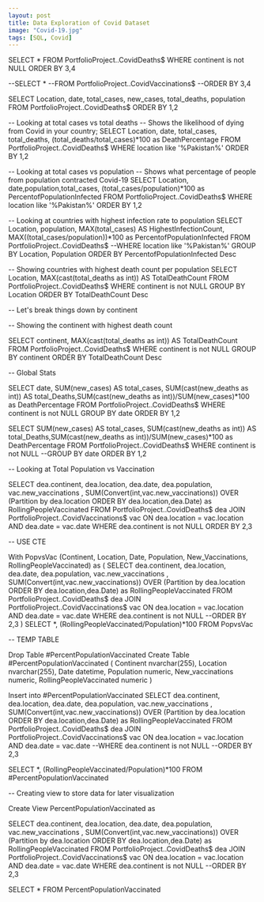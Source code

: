 ```yaml
---
layout: post
title: Data Exploration of Covid Dataset
image: "Covid-19.jpg"
tags: [SQL, Covid]
---
```


SELECT * 
FROM PortfolioProject..CovidDeaths$
WHERE continent is not NULL
ORDER BY 3,4

--SELECT * 
--FROM PortfolioProject..CovidVaccinations$
--ORDER BY 3,4

SELECT Location, date, total_cases, new_cases, total_deaths, population
FROM PortfolioProject..CovidDeaths$
ORDER BY 1,2

-- Looking at total cases vs total deaths
-- Shows the likelihood of dying from Covid in your country;
SELECT Location, date, total_cases, total_deaths, (total_deaths/total_cases)*100 as DeathPercentage
FROM PortfolioProject..CovidDeaths$
WHERE location like '%Pakistan%'
ORDER BY 1,2

-- Looking at total cases vs population
-- Shows what percentage of people from population contracted Covid-19
SELECT Location, date,population,total_cases, (total_cases/population)*100 as PercentofPopulationInfected
FROM PortfolioProject..CovidDeaths$
WHERE location like '%Pakistan%'
ORDER BY 1,2

-- Looking at countries with highest infection rate to population
SELECT Location, population, MAX(total_cases) AS HighestInfectionCount, MAX((total_cases/population))*100 as PercentofPopulationInfected
FROM PortfolioProject..CovidDeaths$
--WHERE location like '%Pakistan%'
GROUP BY Location, Population
ORDER BY PercentofPopulationInfected Desc

-- Showing countries with highest death count per population
SELECT Location, MAX(cast(total_deaths as int)) AS TotalDeathCount 
FROM PortfolioProject..CovidDeaths$
WHERE continent is not NULL
GROUP BY Location
ORDER BY TotalDeathCount Desc

-- Let's break things down by continent

-- Showing the continent with highest death count

SELECT continent, MAX(cast(total_deaths as int)) AS TotalDeathCount 
FROM PortfolioProject..CovidDeaths$
WHERE continent is not NULL
GROUP BY continent
ORDER BY TotalDeathCount Desc

-- Global Stats

SELECT date, SUM(new_cases) AS total_cases, SUM(cast(new_deaths as int)) AS total_Deaths,SUM(cast(new_deaths as int))/SUM(new_cases)*100 as DeathPercentage
FROM PortfolioProject..CovidDeaths$
WHERE continent is not NULL
GROUP BY date
ORDER BY 1,2

SELECT SUM(new_cases) AS total_cases, SUM(cast(new_deaths as int)) AS total_Deaths,SUM(cast(new_deaths as int))/SUM(new_cases)*100 as DeathPercentage
FROM PortfolioProject..CovidDeaths$
WHERE continent is not NULL
--GROUP BY date
ORDER BY 1,2

-- Looking at Total Population vs Vaccination

SELECT dea.continent, dea.location, dea.date, dea.population, vac.new_vaccinations
, SUM(Convert(int,vac.new_vaccinations)) OVER (Partition by dea.location ORDER BY dea.location,dea.Date) as RollingPeopleVaccinated
FROM PortfolioProject..CovidDeaths$ dea
JOIN PortfolioProject..CovidVaccinations$ vac
	ON  dea.location = vac.location
	AND dea.date = vac.date
WHERE dea.continent is not NULL
ORDER BY 2,3

-- USE CTE

With PopvsVac (Continent, Location, Date, Population, New_Vaccinations, RollingPeopleVaccinated)
as
(
SELECT dea.continent, dea.location, dea.date, dea.population, vac.new_vaccinations
, SUM(Convert(int,vac.new_vaccinations)) OVER (Partition by dea.location ORDER BY dea.location,dea.Date) as RollingPeopleVaccinated
FROM PortfolioProject..CovidDeaths$ dea
JOIN PortfolioProject..CovidVaccinations$ vac
	ON  dea.location = vac.location
	AND dea.date = vac.date
WHERE dea.continent is not NULL
--ORDER BY 2,3
)
SELECT *, (RollingPeopleVaccinated/Population)*100
FROM PopvsVac

-- TEMP TABLE

Drop Table #PercentPopulationVaccinated
Create Table #PercentPopulationVaccinated
(
Continent nvarchar(255),
Location nvarchar(255),
Date datetime,
Population numeric,
New_vaccinations numeric,
RollingPeopleVaccinated numeric
)

Insert into #PercentPopulationVaccinated
SELECT dea.continent, dea.location, dea.date, dea.population, vac.new_vaccinations
, SUM(Convert(int,vac.new_vaccinations)) OVER (Partition by dea.location ORDER BY dea.location,dea.Date) as RollingPeopleVaccinated
FROM PortfolioProject..CovidDeaths$ dea
JOIN PortfolioProject..CovidVaccinations$ vac
	ON  dea.location = vac.location
	AND dea.date = vac.date
--WHERE dea.continent is not NULL
--ORDER BY 2,3

SELECT *, (RollingPeopleVaccinated/Population)*100
FROM #PercentPopulationVaccinated


-- Creating view to store data for later visualization


Create View PercentPopulationVaccinated as 

SELECT dea.continent, dea.location, dea.date, dea.population, vac.new_vaccinations
, SUM(Convert(int,vac.new_vaccinations)) OVER (Partition by dea.location ORDER BY dea.location,dea.Date) as RollingPeopleVaccinated
FROM PortfolioProject..CovidDeaths$ dea
JOIN PortfolioProject..CovidVaccinations$ vac
	ON  dea.location = vac.location
	AND dea.date = vac.date
WHERE dea.continent is not NULL
--ORDER BY 2,3


SELECT *
FROM PercentPopulationVaccinated
